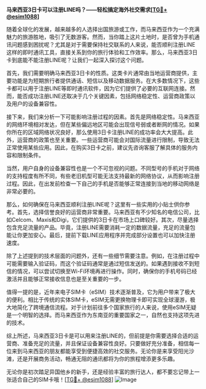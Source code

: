 **马来西亚3日卡可以注册LINE吗？——轻松搞定海外社交需求[[TG💪+ @esim1088](https://t.me/s/esim1088)]**

随着全球化的发展，越来越多的人选择出国旅游或工作，而马来西亚作为一个充满魅力的旅游胜地，吸引了无数游客。然而，当你踏上这片土地时，是否曾为手机通讯问题感到困扰呢？尤其是对于需要保持社交联系的人来说，能否顺利注册LINE这样的即时通讯工具，直接关系到你的旅行体验和工作效率。那么，马来西亚3日卡到底能不能注册LINE呢？让我们一起深入探讨这个问题。

首先，我们需要明确马来西亚3日卡的性质。这类卡片通常由当地运营商提供，主要功能是为短期旅行者提供通话、短信以及移动数据服务。在大多数情况下，这些卡都可以用于注册LINE等即时通讯软件，因为它们提供了必要的互联网连接。然而，能否成功注册LINE还取决于几个关键因素，包括网络稳定性、运营商政策以及用户的设备兼容性。

接下来，我们来分析一下可能影响注册过程的因素。首先是网络稳定性。马来西亚的网络环境相对发达，但在某些偏远地区可能会出现信号弱或者断网的情况。如果你所在的区域网络状况良好，那么使用3日卡注册LINE的成功率会大大提高。此外，运营商的政策也至关重要。一些运营商可能会对国际流量进行限制，导致无法正常使用某些应用。因此，在购买3日卡之前，建议先咨询客服了解具体的服务内容和限制条件。

当然，用户自身的设备兼容性也是一个不可忽视的问题。不同型号的手机对于网络的支持程度有所不同，有些老旧机型可能无法支持最新的网络协议，从而影响注册过程。因此，在出发前检查一下自己的手机是否能够正常连接到当地的移动网络是非常必要的。

那么，如何确保在马来西亚顺利注册LINE呢？这里有一些实用的小贴士供你参考。首先，选择信誉良好的运营商非常重要。马来西亚有不少知名的电信公司，比如Celcom、Maxis和Digi，它们提供的3日卡在市场上口碑较好。其次，尽量选择包含充足流量的产品。毕竟，注册LINE需要消耗一定的数据流量，充足的流量包能让你更加安心。最后，提前下载LINE应用程序并完成部分设置也可以加快注册速度。

除了上述提到的技术层面的问题外，还有一些细节需要注意。例如，在注册过程中可能需要输入验证码，而这个验证码通常是通过短信发送的。如果遇到接收不到短信的情况，可以尝试切换至Wi-Fi环境再进行操作。同时，确保你的手机号码已经激活并且能够正常接收信息也是至关重要的一步。

值得一提的是，近年来电子SIM卡（eSIM）技术逐渐普及，它为用户带来了极大的便利。相比于传统的实体SIM卡，eSIM无需更换物理卡即可实现全球漫游，极大地简化了跨境通信流程。对于计划前往多个国家旅行的人来说，使用eSIM无疑是一个明智的选择。而马来西亚作为东南亚的重要国家之一，自然也支持这项先进的技术。

综上所述，马来西亚3日卡是可以用来注册LINE的，但前提是你需要选择合适的运营商、准备充足的流量，并且保证设备兼容性良好。只要做好充分准备，相信每一位来到马来西亚的朋友都能享受到便捷高效的社交服务。无论你是来享受阳光沙滩，还是开展商务活动，畅通无阻的通讯都将为你的旅程增添更多乐趣。

无论你是初次踏足异国他乡的新手，还是经验丰富的旅行达人，都不要忘记带上一张适合自己的SIM卡哦！[[TG💪+ @esim1088](https://t.me/s/esim1088)] ![Image](https://i.postimg.cc/4NQfJmqS/Snipaste-2025-05-13-00-14-12.png)